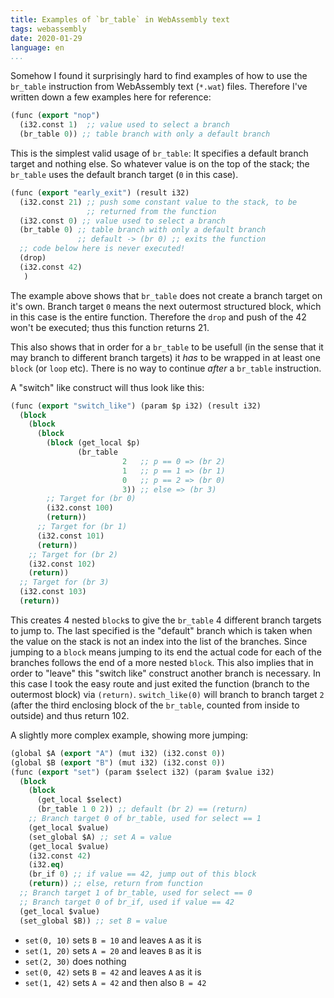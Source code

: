 ```yaml
---
title: Examples of `br_table` in WebAssembly text
tags: webassembly
date: 2020-01-29
language: en
...
```


Somehow I found it surprisingly hard to find examples of how to use
the `br_table` instruction from WebAssembly text (`*.wat`) files.
Therefore I've written down a few examples here for reference:

~~~lisp
(func (export "nop")
  (i32.const 1)  ;; value used to select a branch
  (br_table 0)) ;; table branch with only a default branch
~~~

This is the simplest valid usage of `br_table`:  It specifies a
default branch target and nothing else.  So whatever value is on the
top of the stack; the `br_table` uses the default branch target (`0`
in this case).

~~~lisp
(func (export "early_exit") (result i32)
  (i32.const 21) ;; push some constant value to the stack, to be
                 ;; returned from the function
  (i32.const 0) ;; value used to select a branch
  (br_table 0) ;; table branch with only a default branch
               ;; default -> (br 0) ;; exits the function
  ;; code below here is never executed!
  (drop) 
  (i32.const 42)
   )
~~~

The example above shows that `br_table` does not create a branch
target on it's own.  Branch target `0` means the next outermost
structured block, which in this case is the entire function.
Therefore the `drop` and push of the 42 won't be executed; thus this
function returns 21.

This also shows that in order for a `br_table` to be usefull (in the
sense that it may branch to different branch targets) it *has* to be
wrapped in at least one `block` (or `loop` etc).  There is no way to
continue *after* a `br_table` instruction.

A "switch" like construct will thus look like this:

~~~lisp
(func (export "switch_like") (param $p i32) (result i32)
  (block
    (block
      (block
        (block (get_local $p)
               (br_table
                         2   ;; p == 0 => (br 2)
                         1   ;; p == 1 => (br 1)
                         0   ;; p == 2 => (br 0)
                         3)) ;; else => (br 3)
        ;; Target for (br 0)
        (i32.const 100)
        (return))
      ;; Target for (br 1)
      (i32.const 101)
      (return))
    ;; Target for (br 2)
    (i32.const 102)
    (return))
  ;; Target for (br 3)
  (i32.const 103)
  (return))
~~~

This creates 4 nested `block`s to give the `br_table` 4 different
branch targets to jump to.  The last specified is the "default" branch
which is taken when the value on the stack is not an index into the
list of the branches.  Since jumping to a `block` means jumping to its
end the actual code for each of the branches follows the end of a more
nested `block`.  This also implies that in order to "leave" this
"switch like" construct another branch is necessary.  In this case I
took the easy route and just exited the function (branch to the
outermost block) via `(return)`. `switch_like(0)` will branch to
branch target `2` (after the third enclosing block of the `br_table`,
counted from inside to outside) and thus return 102.

A slightly more complex example, showing more jumping:

~~~lisp
(global $A (export "A") (mut i32) (i32.const 0))
(global $B (export "B") (mut i32) (i32.const 0))
(func (export "set") (param $select i32) (param $value i32)
  (block
    (block
      (get_local $select)
      (br_table 1 0 2)) ;; default (br 2) == (return)
    ;; Branch target 0 of br_table, used for select == 1
    (get_local $value)
    (set_global $A) ;; set A = value
    (get_local $value)
    (i32.const 42)
    (i32.eq)
    (br_if 0) ;; if value == 42, jump out of this block
    (return)) ;; else, return from function
  ;; Branch target 1 of br_table, used for select == 0
  ;; Branch target 0 of br_if, used if value == 42
  (get_local $value)
  (set_global $B)) ;; set B = value
~~~

- `set(0, 10)` sets `B = 10` and leaves `A` as it is
- `set(1, 20)` sets `A = 20` and leaves `B` as it is
- `set(2, 30)` does nothing
- `set(0, 42)` sets `B = 42` and leaves `A` as it is
- `set(1, 42)` sets `A = 42` and then also `B = 42`
